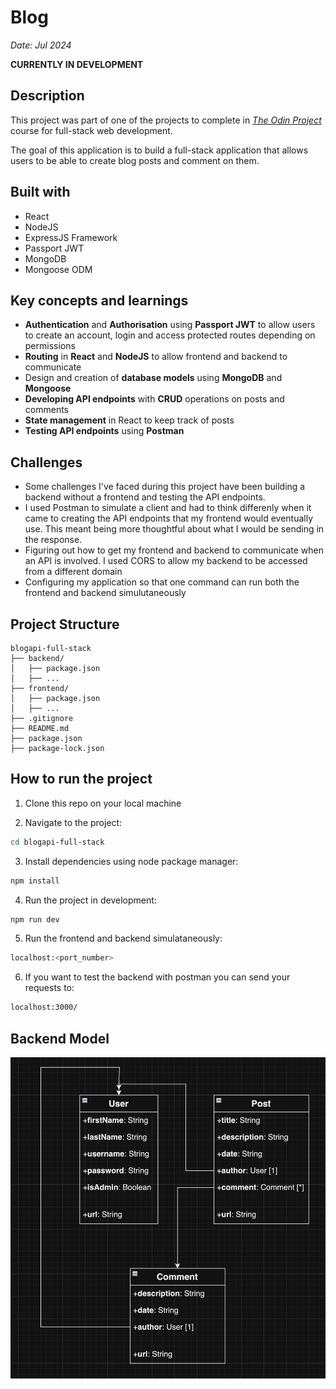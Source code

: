 # Blog 

_Date: Jul 2024_

**CURRENTLY IN DEVELOPMENT**

## Description 
This project was part of one of the projects to complete in [_The Odin Project_](https://www.theodinproject.com/lessons/nodejs-blog-api) course for full-stack web development. 

The goal of this application is to build a full-stack application that allows users to be able to create blog posts and comment on them.

## Built with
- React 
- NodeJS 
- ExpressJS Framework
- Passport JWT
- MongoDB
- Mongoose ODM

## Key concepts and learnings
- **Authentication** and **Authorisation** using **Passport JWT** to allow users to create
an account, login and access protected routes depending on permissions
- **Routing** in **React** and **NodeJS** to allow frontend and backend to communicate
- Design and creation of **database models** using **MongoDB** and **Mongoose**
- **Developing API endpoints** with **CRUD** operations on posts and comments
- **State management** in React to keep track of posts
- **Testing API endpoints** using **Postman**

## Challenges
- Some challenges I've faced during this project have been building a backend without a frontend and testing the API endpoints. 
- I used Postman to simulate a client and had to think differenly when it came to creating the API endpoints that my frontend would eventually use. This meant being more thoughtful about what I would be sending in the response. 
- Figuring out how to get my frontend and backend to communicate when an API is involved. I used CORS to allow my backend to be accessed from a different domain
- Configuring my application so that one command can run both the frontend and backend simulutaneously



## Project Structure 
```
blogapi-full-stack
├── backend/
│   ├── package.json
│   ├── ...
├── frontend/
│   ├── package.json
│   ├── ...
├── .gitignore
├── README.md
├── package.json
├── package-lock.json

```

## How to run the project
1. Clone this repo on your local machine  

2. Navigate to the project: 
```bash 
cd blogapi-full-stack
```

3. Install dependencies using node package manager:
```bash
npm install
```

4. Run the project in development:
```bash
npm run dev
```

5. Run the frontend and backend simulataneously:
```bash
localhost:<port_number>
```

6. If you want to test the backend with postman you can send your requests to:
```bash
localhost:3000/
```

## Backend Model
![Model](/BackendModel.png)